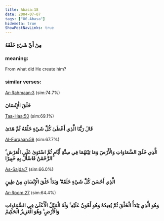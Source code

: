 ```yaml
---
title: Abasa:18
date: 2004-07-07
tags: ["80.Abasa"]
hidemeta: true 
ShowPostNavLinks: true 
---
```

### مِنْ أَيِّ شَيْءٍ خَلَقَهُ
### meaning: 
From what did He create him?
### similar verses: 

[Ar-Rahmaan:3](/55/3) (sim:74.7%)

### خَلَقَ الْإِنْسَانَ

[Taa-Haa:50](/20/50) (sim:69.1%)

### قَالَ رَبُّنَا الَّذِي أَعْطَىٰ كُلَّ شَيْءٍ خَلْقَهُ ثُمَّ هَدَىٰ

[Al-Furqaan:59](/25/59) (sim:67.7%)

### الَّذِي خَلَقَ السَّمَاوَاتِ وَالْأَرْضَ وَمَا بَيْنَهُمَا فِي سِتَّةِ أَيَّامٍ ثُمَّ اسْتَوَىٰ عَلَى الْعَرْشِ ۚ الرَّحْمَٰنُ فَاسْأَلْ بِهِ خَبِيرًا

[As-Sajda:7](/32/7) (sim:66.0%)

### الَّذِي أَحْسَنَ كُلَّ شَيْءٍ خَلَقَهُ ۖ وَبَدَأَ خَلْقَ الْإِنْسَانِ مِنْ طِينٍ

[Ar-Room:27](/30/27) (sim:64.4%)

### وَهُوَ الَّذِي يَبْدَأُ الْخَلْقَ ثُمَّ يُعِيدُهُ وَهُوَ أَهْوَنُ عَلَيْهِ ۚ وَلَهُ الْمَثَلُ الْأَعْلَىٰ فِي السَّمَاوَاتِ وَالْأَرْضِ ۚ وَهُوَ الْعَزِيزُ الْحَكِيمُ
